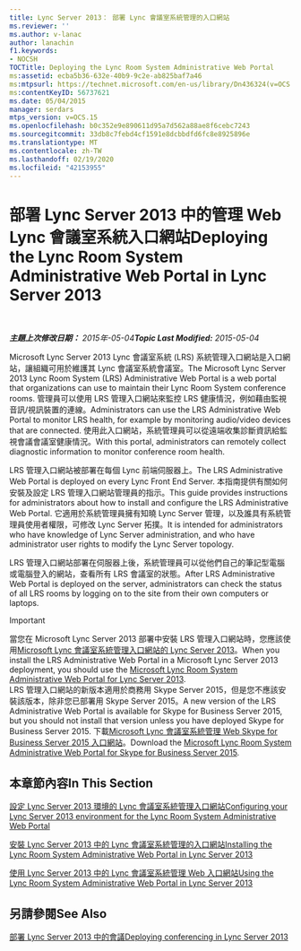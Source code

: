 ```yaml
---
title: Lync Server 2013： 部署 Lync 會議室系統管理的入口網站
ms.reviewer: ''
ms.author: v-lanac
author: lanachin
f1.keywords:
- NOCSH
TOCTitle: Deploying the Lync Room System Administrative Web Portal
ms:assetid: ecba5b36-632e-40b9-9c2e-ab825baf7a46
ms:mtpsurl: https://technet.microsoft.com/en-us/library/Dn436324(v=OCS.15)
ms:contentKeyID: 56737621
ms.date: 05/04/2015
manager: serdars
mtps_version: v=OCS.15
ms.openlocfilehash: b0c352e9e890611d95a7d562a88ae8f6cebc7243
ms.sourcegitcommit: 33db8c7febd4cf1591e8dcbbdfd6fc8e8925896e
ms.translationtype: MT
ms.contentlocale: zh-TW
ms.lasthandoff: 02/19/2020
ms.locfileid: "42153955"
---
```

<div data-xmlns="http://www.w3.org/1999/xhtml">

<div class="topic" data-xmlns="http://www.w3.org/1999/xhtml" data-msxsl="urn:schemas-microsoft-com:xslt" data-cs="http://msdn.microsoft.com/">

<div data-asp="https://msdn2.microsoft.com/asp">

# <a name="deploying-the-lync-room-system-administrative-web-portal-in-lync-server-2013"></a><span data-ttu-id="7b93f-102">部署 Lync Server 2013 中的管理 Web Lync 會議室系統入口網站</span><span class="sxs-lookup"><span data-stu-id="7b93f-102">Deploying the Lync Room System Administrative Web Portal in Lync Server 2013</span></span>

</div>

<div id="mainSection">

<div id="mainBody">

<span> </span>

<span data-ttu-id="7b93f-103">_**主題上次修改日期：** 2015年-05-04_</span><span class="sxs-lookup"><span data-stu-id="7b93f-103">_**Topic Last Modified:** 2015-05-04_</span></span>

<span data-ttu-id="7b93f-104">Microsoft Lync Server 2013 Lync 會議室系統 (LRS) 系統管理入口網站是入口網站，讓組織可用於維護其 Lync 會議室系統會議室。</span><span class="sxs-lookup"><span data-stu-id="7b93f-104">The Microsoft Lync Server 2013 Lync Room System (LRS) Administrative Web Portal is a web portal that organizations can use to maintain their Lync Room System conference rooms.</span></span> <span data-ttu-id="7b93f-105">管理員可以使用 LRS 管理入口網站來監控 LRS 健康情況，例如藉由監視音訊/視訊裝置的連線。</span><span class="sxs-lookup"><span data-stu-id="7b93f-105">Administrators can use the LRS Administrative Web Portal to monitor LRS health, for example by monitoring audio/video devices that are connected.</span></span> <span data-ttu-id="7b93f-106">使用此入口網站，系統管理員可以從遠端收集診斷資訊給監視會議會議室健康情況。</span><span class="sxs-lookup"><span data-stu-id="7b93f-106">With this portal, administrators can remotely collect diagnostic information to monitor conference room health.</span></span>

<span data-ttu-id="7b93f-107">LRS 管理入口網站被部署在每個 Lync 前端伺服器上。</span><span class="sxs-lookup"><span data-stu-id="7b93f-107">The LRS Administrative Web Portal is deployed on every Lync Front End Server.</span></span> <span data-ttu-id="7b93f-108">本指南提供有關如何安裝及設定 LRS 管理入口網站管理員的指示。</span><span class="sxs-lookup"><span data-stu-id="7b93f-108">This guide provides instructions for administrators about how to install and configure the LRS Administrative Web Portal.</span></span> <span data-ttu-id="7b93f-109">它適用於系統管理員擁有知曉 Lync Server 管理，以及誰具有系統管理員使用者權限，可修改 Lync Server 拓撲。</span><span class="sxs-lookup"><span data-stu-id="7b93f-109">It is intended for administrators who have knowledge of Lync Server administration, and who have administrator user rights to modify the Lync Server topology.</span></span>

<span data-ttu-id="7b93f-110">LRS 管理入口網站部署在伺服器上後，系統管理員可以從他們自己的筆記型電腦或電腦登入的網站，查看所有 LRS 會議室的狀態。</span><span class="sxs-lookup"><span data-stu-id="7b93f-110">After LRS Administrative Web Portal is deployed on the server, administrators can check the status of all LRS rooms by logging on to the site from their own computers or laptops.</span></span>

<div>


> [!IMPORTANT]  
> <span data-ttu-id="7b93f-111">當您在 Microsoft Lync Server 2013 部署中安裝 LRS 管理入口網站時，您應該使用<A href="https://go.microsoft.com/fwlink/p/?linkid=544806">Microsoft Lync 會議室系統管理入口網站的 Lync Server 2013</A>。</span><span class="sxs-lookup"><span data-stu-id="7b93f-111">When you install the LRS Administrative Web Portal in a Microsoft Lync Server 2013 deployment, you should use the <A href="https://go.microsoft.com/fwlink/p/?linkid=544806">Microsoft Lync Room System Administrative Web Portal for Lync Server 2013</A>.</span></span><BR><span data-ttu-id="7b93f-112">LRS 管理入口網站的新版本適用於商務用 Skype Server 2015，但是您不應該安裝該版本，除非您已部署用 Skype Server 2015。</span><span class="sxs-lookup"><span data-stu-id="7b93f-112">A new version of the LRS Administrative Web Portal is available for Skype for Business Server 2015, but you should not install that version unless you have deployed Skype for Business Server 2015.</span></span> <span data-ttu-id="7b93f-113">下載<A href="https://go.microsoft.com/fwlink/?linkid=544807">Microsoft Lync 會議室系統管理 Web Skype for Business Server 2015 入口網站</A>。</span><span class="sxs-lookup"><span data-stu-id="7b93f-113">Download the <A href="https://go.microsoft.com/fwlink/?linkid=544807">Microsoft Lync Room System Administrative Web Portal for Skype for Business Server 2015</A>.</span></span>



</div>

<div>

## <a name="in-this-section"></a><span data-ttu-id="7b93f-114">本章節內容</span><span class="sxs-lookup"><span data-stu-id="7b93f-114">In This Section</span></span>

[<span data-ttu-id="7b93f-115">設定 Lync Server 2013 環境的 Lync 會議室系統管理入口網站</span><span class="sxs-lookup"><span data-stu-id="7b93f-115">Configuring your Lync Server 2013 environment for the Lync Room System Administrative Web Portal</span></span>](lync-server-2013-configuring-your-environment-for-the-lync-room-system-administrative-web-portal.md)

[<span data-ttu-id="7b93f-116">安裝 Lync Server 2013 中的 Lync 會議室系統管理的入口網站</span><span class="sxs-lookup"><span data-stu-id="7b93f-116">Installing the Lync Room System Administrative Web Portal in Lync Server 2013</span></span>](lync-server-2013-installing-the-lync-room-system-administrative-web-portal.md)

[<span data-ttu-id="7b93f-117">使用 Lync Server 2013 中的 Lync 會議室系統管理 Web 入口網站</span><span class="sxs-lookup"><span data-stu-id="7b93f-117">Using the Lync Room System Administrative Web Portal in Lync Server 2013</span></span>](lync-server-2013-using-the-lync-room-system-administrative-web-portal.md)

</div>

<div>

## <a name="see-also"></a><span data-ttu-id="7b93f-118">另請參閱</span><span class="sxs-lookup"><span data-stu-id="7b93f-118">See Also</span></span>


[<span data-ttu-id="7b93f-119">部署 Lync Server 2013 中的會議</span><span class="sxs-lookup"><span data-stu-id="7b93f-119">Deploying conferencing in Lync Server 2013</span></span>](lync-server-2013-deploying-conferencing.md)  
  

</div>

</div>

<span> </span>

</div>

</div>

</div>

